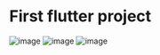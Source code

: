 # First flutter project 

![image](https://github.com/pravindesai/spotify_home_clone_flutter/assets/26360031/230cc6f5-9a49-4d0a-bf40-982bedb7a654)
![image](https://github.com/pravindesai/spotify_home_clone_flutter/assets/26360031/b1d146d4-a7f8-461f-927e-2c909745a5c9)
![image](https://github.com/pravindesai/spotify_home_clone_flutter/assets/26360031/47f171dd-2e57-44b0-aae2-4cd9a8458c6a)
